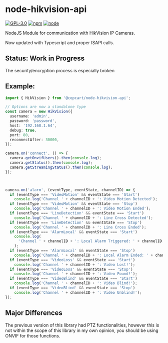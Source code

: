 # node-hikvision-api

[![GPL-3.0](https://img.shields.io/badge/license-GPL-blue.svg)]()
[![npm](https://img.shields.io/npm/v/npm.svg)]()
[![node](https://img.shields.io/node/v/gh-badges.svg)]()

NodeJS Module for communication with HikVision IP Cameras.

Now updated with Typescript and proper ISAPI calls.


## Status: Work in Progress

The security/encryption process is especially broken

## Example:
```typescript
import { HikVision } from '@copcart/node-hikvision-api';

// Options are now a standalone type
const camera = new HikVision({
  username: 'admin',
  password: 'password',
  host: '192.168.1.64',
  debug: true,
  port: 80,
  reconnectAfter: 30000,
});

camera.on('connect', () => {
  camera.getOnvifUsers().then(console.log);
  camera.getStatus().then(console.log);
  camera.getStreamingStatus().then(console.log);
});



camera.on('alarm', (eventType, eventState, channelID) => {
  if (eventType === 'VideoMotion' && eventState === 'Start')
    console.log('Channel ' + channelID + ': Video Motion Detected');
  if (eventType === 'VideoMotion' && eventState === 'Stop')
    console.log('Channel ' + channelID + ': Video Motion Ended');
  if (eventType === 'LineDetection' && eventState === 'Start')
    console.log('Channel ' + channelID + ': Line Cross Detected');
  if (eventType === 'LineDetection' && eventState === 'Stop')
    console.log('Channel ' + channelID + ': Line Cross Ended');
  if (eventType === 'AlarmLocal' && eventState === 'Start')
    console.log(
      'Channel ' + channelID + ': Local Alarm Triggered: ' + channelID,
    );
  if (eventType === 'AlarmLocal' && eventState === 'Stop')
    console.log('Channel ' + channelID + ': Local Alarm Ended: ' + channelID);
  if (eventType === 'VideoLoss' && eventState === 'Start')
    console.log('Channel ' + channelID + ': Video Lost!');
  if (eventType === 'VideoLoss' && eventState === 'Stop')
    console.log('Channel ' + channelID + ': Video Found!');
  if (eventType === 'VideoBlind' && eventState === 'Start')
    console.log('Channel ' + channelID + ': Video Blind!');
  if (eventType === 'VideoBlind' && eventState === 'Stop')
    console.log('Channel ' + channelID + ': Video Unblind!');
});
```

## Major Differences

The previous version of this library had PTZ functionalities, 
however this is not within the scope of this library in my own opinion, you should be using
ONVIF for those functions.
